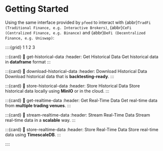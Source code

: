 # Getting Started

Using the same interface provided by `pfeed` to interact with {abbr}`TradFi (Traditional Finance, e.g. Interactive Brokers)`, {abbr}`CeFi (Centralized Finance, e.g. Binance)` and {abbr}`DeFi (Decentralized Finance, e.g. Uniswap)`:

::::{grid} 1 1 2 3

:::{card}
:link: get-historical-data
:header: Get Historical Data
Get historical data in **dataframe** format
:::

:::{card}
:link: download-historical-data
:header: Download Historical Data
Download historical data that is **backtesting-ready**.
:::

:::{card}
:link: store-historical-data
:header: Store Historical Data
Store historical data locally using **MinIO** or in the cloud.
:::

:::{card}
:link: get-realtime-data
:header: Get Real-Time Data
Get real-time data from **multiple trading venues**.
:::

:::{card}
:link: stream-realtime-data
:header: Stream Real-Time Data
Stream real-time data in a **scalable** way.
:::

:::{card}
:link: store-realtime-data
:header: Store Real-Time Data
Store real-time data using **TimescaleDB**.
:::

::::